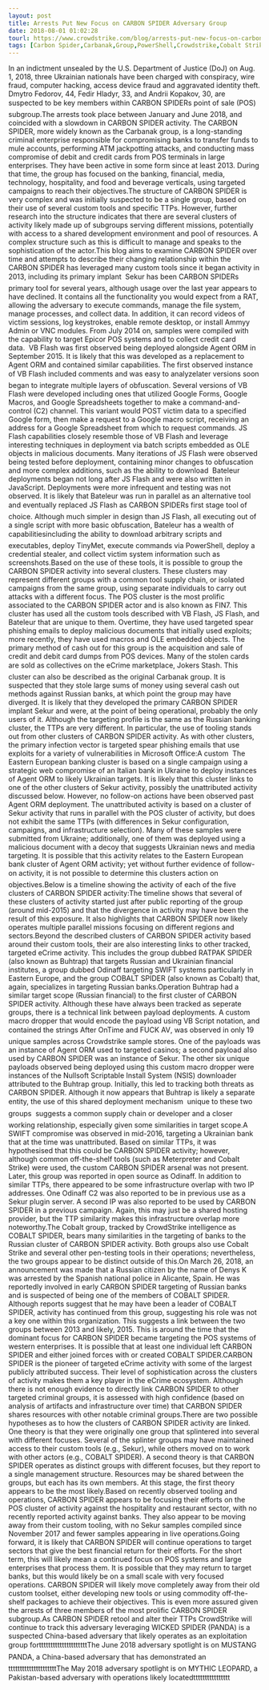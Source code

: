 ```yaml
---
layout: post
title: Arrests Put New Focus on CARBON SPIDER Adversary Group
date: 2018-08-01 01:02:28
tourl: https://www.crowdstrike.com/blog/arrests-put-new-focus-on-carbon-spider-adversary-group/
tags: [Carbon Spider,Carbanak,Group,PowerShell,Crowdstrike,Cobalt Strike,Source,China,Exploitation]
---
```

In an indictment unsealed by the U.S. Department of Justice (DoJ) on Aug. 1, 2018, three Ukrainian nationals have been charged with conspiracy, wire fraud, computer hacking, access device fraud and aggravated identity theft. Dmytro Fedorov, 44, Fedir Hladyr, 33, and Andrii Kopakov, 30, are suspected to be key members within CARBON SPIDERs point of sale (POS) subgroup.The arrests took place between January and June 2018, and coincided with a slowdown in CARBON SPIDER activity. The CARBON SPIDER, more widely known as the Carbanak group, is a long-standing criminal enterprise responsible for compromising banks to transfer funds to mule accounts, performing ATM jackpotting attacks, and conducting mass compromise of debit and credit cards from POS terminals in large enterprises. They have been active in some form since at least 2013. During that time, the group has focused on the banking, financial, media, technology, hospitality, and food and beverage verticals, using targeted campaigns to reach their objectives.The structure of CARBON SPIDER is very complex and was initially suspected to be a single group, based on their use of several custom tools and specific TTPs. However, further research into the structure indicates that there are several clusters of activity likely made up of subgroups serving different missions, potentially with access to a shared development environment and pool of resources. A complex structure such as this is difficult to manage and speaks to the sophistication of the actor.This blog aims to examine CARBON SPIDER over time and attempts to describe their changing relationship within the CARBON SPIDER has leveraged many custom tools since it began activity in 2013, including its primary implant  Sekur has been CARBON SPIDERs primary tool for several years, although usage over the last year appears to have declined. It contains all the functionality you would expect from a RAT, allowing the adversary to execute commands, manage the file system, manage processes, and collect data. In addition, it can record videos of victim sessions, log keystrokes, enable remote desktop, or install Ammyy Admin or VNC modules. From July 2014 on, samples were compiled with the capability to target Epicor POS systems and to collect credit card data.  VB Flash was first observed being deployed alongside Agent ORM in September 2015. It is likely that this was developed as a replacement to Agent ORM and contained similar capabilities. The first observed instance of VB Flash included comments and was easy to analyzelater versions soon began to integrate multiple layers of obfuscation. Several versions of VB Flash were developed including ones that utilized Google Forms, Google Macros, and Google Spreadsheets together to make a command-and-control (C2) channel. This variant would POST victim data to a specified Google form, then make a request to a Google macro script, receiving an address for a Google Spreadsheet from which to request commands. JS Flash capabilities closely resemble those of VB Flash and leverage interesting techniques in deployment via batch scripts embedded as OLE objects in malicious documents. Many iterations of JS Flash were observed being tested before deployment, containing minor changes to obfuscation and more complex additions, such as the ability to download  Bateleur deployments began not long after JS Flash and were also written in JavaScript. Deployments were more infrequent and testing was not observed. It is likely that Bateleur was run in parallel as an alternative tool and eventually replaced JS Flash as CARBON SPIDERs first stage tool of choice. Although much simpler in design than JS Flash, all executing out of a single script with more basic obfuscation, Bateleur has a wealth of capabilitiesincluding the ability to download arbitrary scripts and executables, deploy TinyMet, execute commands via PowerShell, deploy a credential stealer, and collect victim system information such as screenshots.Based on the use of these tools, it is possible to group the CARBON SPIDER activity into several clusters. These clusters may represent different groups with a common tool supply chain, or isolated campaigns from the same group, using separate individuals to carry out attacks with a different focus. The POS cluster is the most prolific associated to the CARBON SPIDER actor and is also known as FIN7. This cluster has used all the custom tools described with VB Flash, JS Flash, and Bateleur that are unique to them. Overtime, they have used targeted spear phishing emails to deploy malicious documents that initially used exploits; more recently, they have used macros and OLE embedded objects. The primary method of cash out for this group is the acquisition and sale of credit and debit card dumps from POS devices. Many of the stolen cards are sold as collectives on the eCrime marketplace, Jokers Stash. This cluster can also be described as the original Carbanak group. It is suspected that they stole large sums of money using several cash out methods against Russian banks, at which point the group may have diverged. It is likely that they developed the primary CARBON SPIDER implant Sekur and were, at the point of being operational, probably the only users of it. Although the targeting profile is the same as the Russian banking cluster, the TTPs are very different. In particular, the use of tooling stands out from other clusters of CARBON SPIDER activity. As with other clusters, the primary infection vector is targeted spear phishing emails that use exploits for a variety of vulnerabilities in Microsoft Office:A custom  The Eastern European banking cluster is based on a single campaign using a strategic web compromise of an Italian bank in Ukraine to deploy instances of Agent ORM to likely Ukrainian targets. It is likely that this cluster links to one of the other clusters of Sekur activity, possibly the unattributed activity discussed below. However, no follow-on actions have been observed past Agent ORM deployment. The unattributed activity is based on a cluster of Sekur activity that runs in parallel with the POS cluster of activity, but does not exhibit the same TTPs (with differences in Sekur configuration, campaigns, and infrastructure selection). Many of these samples were submitted from Ukraine; additionally, one of them was deployed using a malicious document with a decoy that suggests Ukrainian news and media targeting. It is possible that this activity relates to the Eastern European bank cluster of Agent ORM activity; yet without further evidence of follow-on activity, it is not possible to determine this clusters action on objectives.Below is a timeline showing the activity of each of the five clusters of CARBON SPIDER activity:The timeline shows that several of these clusters of activity started just after public reporting of the group (around mid-2015) and that the divergence in activity may have been the result of this exposure. It also highlights that CARBON SPIDER now likely operates multiple parallel missions focusing on different regions and sectors.Beyond the described clusters of CARBON SPIDER activity based around their custom tools, their are also interesting links to other tracked, targeted eCrime activity. This includes the group dubbed RATPAK SPIDER (also known as Buhtrap) that targets Russian and Ukrainian financial institutes, a group dubbed Odinaff targeting SWIFT systems particularly in Eastern Europe, and the group COBALT SPIDER (also known as Cobalt) that, again, specializes in targeting Russian banks.Operation Buhtrap had a similar target scope (Russian financial) to the first cluster of CARBON SPIDER activity. Although these have always been tracked as seperate groups, there is a technical link between payload deployments. A custom macro dropper that would encode the payload using VB Script notation, and contained the strings After OnTime and FUCK AV, was observed in only 19 unique samples across Crowdstrike sample stores. One of the payloads was an instance of Agent ORM used to targeted casinos; a second payload also used by CARBON SPIDER was an instance of Sekur. The other six unique payloads observed being deployed using this custom macro dropper were instances of the Nullsoft Scriptable Install System (NSIS) downloader attributed to the Buhtrap group. Initially, this led to tracking both threats as CARBON SPIDER. Although it now appears that Buhtrap is likely a separate entity, the use of this shared deployment mechanism  unique to these two groups  suggests a common supply chain or developer and a closer working relationship, especially given some similarities in target scope.A SWIFT compromise was observed in mid-2016, targeting a Ukrainian bank that at the time was unattributed. Based on similar TTPs, it was hypothesised that this could be CARBON SPIDER activity; however, although common off-the-shelf tools (such as Meterpreter and Cobalt Strike) were used, the custom CARBON SPIDER arsenal was not present. Later, this group was reported in open source as Odinaff. In addition to similar TTPs, there appeared to be some infrastructure overlap with two IP addresses. One Odinaff C2 was also reported to be in previous use as a Sekur plugin server. A second IP was also reported to be used by CARBON SPIDER in a previous campaign. Again, this may just be a shared hosting provider, but the TTP similarity makes this infrastructure overlap more noteworthy.The Cobalt group, tracked by CrowdStrike intelligence as COBALT SPIDER, bears many similarities in the targeting of banks to the Russian cluster of CARBON SPIDER activity. Both groups also use Cobalt Strike and several other pen-testing tools in their operations; nevertheless, the two groups appear to be distinct outside of this.On March 26, 2018, an announcement was made that a Russian citizen by the name of Denys K was arrested by the Spanish national police in Alicante, Spain. He was reportedly involved in early CARBON SPIDER targeting of Russian banks and is suspected of being one of the members of COBALT SPIDER. Although reports suggest that he may have been a leader of COBALT SPIDER, activity has continued from this group, suggesting his role was not a key one within this organization. This suggests a link between the two groups between 2013 and likely, 2015. This is around the time that the dominant focus for CARBON SPIDER became targeting the POS systems of western enterprises. It is possible that at least one individual left CARBON SPIDER and either joined forces with or created COBALT SPIDER.CARBON SPIDER is the pioneer of targeted eCrime activity with some of the largest publicly attributed success. Their level of sophistication across the clusters of activity makes them a key player in the eCrime ecosystem. Although there is not enough evidence to directly link CARBON SPIDER to other targeted criminal groups, it is assessed with high confidence (based on analysis of artifacts and infrastructure over time) that CARBON SPIDER shares resources with other notable criminal groups.There are two possible hypotheses as to how the clusters of CARBON SPIDER activity are linked. One theory is that they were originally one group that splintered into several with different focuses. Several of the splinter groups may have maintained access to their custom tools (e.g., Sekur), while others moved on to work with other actors (e.g., COBALT SPIDER). A second theory is that CARBON SPIDER operates as distinct groups with different focuses, but they report to a single management structure. Resources may be shared between the groups, but each has its own members. At this stage, the first theory appears to be the most likely.Based on recently observed tooling and operations, CARBON SPIDER appears to be focusing their efforts on the POS cluster of activity against the hospitality and restaurant sector, with no recently reported activity against banks. They also appear to be moving away from their custom tooling, with no Sekur samples compiled since November 2017 and fewer samples appearing in live operations.Going forward, it is likely that CARBON SPIDER will continue operations to target sectors that give the best financial return for their efforts. For the short term, this will likely mean a continued focus on POS systems and large enterprises that process them. It is possible that they may return to target banks, but this would likely be on a small scale with very focused operations. CARBON SPIDER will likely move completely away from their old custom toolset, either developing new tools or using commodity off-the-shelf packages to achieve their objectives. This is even more assured given the arrests of three members of the most prolific CARBON SPIDER subgroup.As CARBON SPIDER retool and alter their TTPs CrowdStrike will continue to track this adversary leveraging WICKED SPIDER (PANDA) is a suspected China-based adversary that likely operates as an exploitation group fortttttttttttttttttttttThe June 2018 adversary spotlight is on MUSTANG PANDA, a China-based adversary that has demonstrated antttttttttttttttttttttThe May 2018 adversary spotlight is on MYTHIC LEOPARD, a Pakistan-based adversary with operations likely locatedtttttttttttttttt
